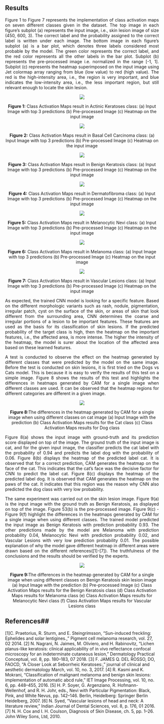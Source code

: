 ## **Results** ##
<p align="justify"> Figure 1 to Figure 7 represents the implementation of class activation maps on seven different classes given in the dataset. The top image in each figure’s subplot (a) represents the input image, i.e., skin lesion image of size (450, 600, 3). The correct label and the probability assigned to the correct label is written under each image. The bottom image in each figure’s subplot (a) is a bar plot, which denotes three labels considered most probable by the model. The green color represents the correct label, and the red color represents all the other labels in the bar plot. Subplot (b) represents the pre-processed image i.e. normalized in the range [-1, 1]. Subplot (c) represents the heatmap superimposed on the input image using Jet colormap array ranging from blue (low value) to red (high value). The red is the high-intensity area, i.e., the region is very important, and blue indicates the low-intensity area, i.e., the less important region, but still relevant enough to locate the skin lesion. 
<div align="center">
<img src="https://github.com/rao208/Explainable_AI/blob/master/Class_Activation_Maps/Results/akk_5_cam-1.svg" >
<p><b>Figure 1:</b> Class Activation Maps result in Actinic Keratoses class: (a) Input Image with top 3 predictions (b) Pre-processed Image (c) Heatmap on the input image</p>
</div>  

<div align="center">
<img src="https://github.com/rao208/Explainable_AI/blob/master/Class_Activation_Maps/Results/bcc_1_cam-1.svg" >
<p><b>Figure 2:</b> Class Activation Maps result in Basal Cell Carcinoma class: (a) Input Image with top 3 predictions (b) Pre-processed Image (c) Heatmap on the input image</p>
</div>  

<div align="center">
<img src="https://github.com/rao208/Explainable_AI/blob/master/Class_Activation_Maps/Results/bkk_51_cam-1.svg" >
<p><b>Figure 3:</b> Class Activation Maps result in Benign Keratosis class: (a) Input Image with top 3 predictions (b) Pre-processed Image (c) Heatmap on the input image</p>
</div>  

<div align="center">
<img src="https://github.com/rao208/Explainable_AI/blob/master/Class_Activation_Maps/Results/df_9_cam.svg" >
<p><b>Figure 4:</b> Class Activation Maps result in Dermatofibroma class: (a) Input Image with top 3 predictions (b) Pre-processed Image (c) Heatmap on the input image</p>
</div>  

<div align="center">
<img src="https://github.com/rao208/Explainable_AI/blob/master/Class_Activation_Maps/Results/mcy_2_cam-1.svg" >
<p><b>Figure 5:</b> Class Activation Maps result in Melanocytic Nevi class: (a) Input Image with top 3 predictions (b) Pre-processed Image (c) Heatmap on the input image</p>
</div>  

<div align="center">
<img src="https://github.com/rao208/Explainable_AI/blob/master/Class_Activation_Maps/Results/mel_38_cam.svg" >
<p><b>Figure 6:</b> Class Activation Maps result in Melanoma class: (a) Input Image with top 3 predictions (b) Pre-processed Image (c) Heatmap on the input image</p>
</div>  

<div align="center">
<img src="https://github.com/rao208/Explainable_AI/blob/master/Class_Activation_Maps/Results/vasc_4_cam-1.svg" >
<p><b>Figure 7:</b> Class Activation Maps result in Vascular Lesions class: (a) Input Image with top 3 predictions (b) Pre-processed Image (c) Heatmap on the input image</p>
</div>  
<p align="justify"> As expected, the trained CNN model is looking for a specific feature. Based on the different morphologic variants such as rash, nodule, pigmentation, irregular patch, cyst on the surface of the skin, or areas of skin that look different from the surrounding area, CNN determines the coarse and irregular portions of a lesion to be important features. These features are used as the basis for its classification of skin lesions. If the predicted probability of the target class is high, then the heatmap on the important features, i.e., the affected area, is more intense. The higher the intensity of the heatmap, the model is surer about the location of the affected area based on these learned features. </p>  

<p align="justify"> A test is conducted to observe the effect on the heatmap generated by different classes that were predicted by the model on the same image. Before the test is conducted on skin lesions, it is first tried on the Dogs vs Cats model. This is because it is easy to verify the results of this test on a simple image. Figure 8 shows the results of this test and highlights the differences in heatmaps generated by CAM for a single image when different classes are used. It can be observed that the heatmap regions for different categories are different in a given image.</p>  

<div align="center">
<img src="https://github.com/rao208/Explainable_AI/blob/master/Class_Activation_Maps/Results/Cat_5_classes.svg" >
<p><b>Figure 8:</b>The differences in the heatmap generated by CAM for a single image when using different classes on cat image (a) Input Image with the prediction (b) Class Activation Maps results for the Cat class (c) Class Activation Maps results for Dog class</p>
</div>  

<p align="justify">Figure 8(a) shows the input image with ground-truth and its prediction score displayed on top of the image. The ground truth of the input image is cat, and for the given input image, the classifier predicts the cat label with the probability of 0.94 and predicts the label dog with the probability of 0.06. Figure 8(b) displays the heatmap of the predicted label cat. It is observed that for a correct prediction, CAM generates the heatmap on the face of the cat. This indicates that the cat’s face was the decisive factor for CNN to predict the label cat. Figure 8(c) displays the heatmap of the predicted label dog. It is observed that CAM generates the heatmap on the paws of the cat. It indicates that this region was the reason why CNN also predicted the dog class with very low probability.</p>  

<p align="justify">The same experiment was carried out on the skin lesion image. Figure 9(a) is the input image with the ground truth as Benign Keratosis, as displayed on top of the image. Figure 53(b) is the pre-processed image. Figure 9(c) - Figure 9(f) highlight the differences in the heatmaps generated by CAM for a single image when using different classes. The trained model predicted the input image as Benign Keratosis with prediction probability 0.93. The other predictions made by the model are Melanoma with prediction probability 0.04, Melanocytic Nevi with prediction probability 0.02, and Vascular Lesions with very low prediction probability 0.01. The possible explanation of why the model gave different heatmap in different areas were drawn based on the different references([1]-[7]). The truthfulness of the conclusions and the results should be verified by the experts. </p>

<div align="center">
<img src="https://github.com/rao208/Explainable_AI/blob/master/Class_Activation_Maps/Results/bkl_multiple_heatmaps-1.svg" >
<p><b>Figure 9:</b>The differences in the heatmap generated by CAM for a single image when using different classes on Benign Keratosis skin lesion image (a) Input Image with the prediction (b) Pre-processed Image (c) Class Activation Maps results for the Benign Keratosis class (d) Class Activation Maps results for Melanoma class (e) Class Activation Maps results for Melanocytic Nevi class (f) Class Activation Maps results for Vascular Lesions class</p>
</div>  

## **References**##

[1]C. Praetorius, R. Sturm, and E. Steingrímsson, “Sun-induced freckling: Ephelides and solar lentigines.,” Pigment cell melanoma research, vol. 27, 02 2014.
[2] N. Nagrani, N. Jaimes, M. Oliviero, and H. Rabinovitz, “Lichen planus-like keratosis: clinical applicability of in vivo reflectance confocal microscopy for an indeterminate cutaneous lesion,” Dermatology Practical Conceptual, vol. 8, pp. 180–183, 07 2018.
[3] F. JAMES Q. DEL ROSSO, DO, FAOCD, “A Closer Look at Seborrheic Keratoses:,” journal of clinical and aesthetic dermatology March, vol. 10, no. 3, 2017.
[4] R. Kasmi and K. Mokrani, “Classification of malignant melanoma and benign skin lesions: implementation of automatic abcd rule,” IET Image Processing, vol. 10, no. 6, pp. 448–455, 2016.
[5] H. P. Soyer, G. Argenziano, R. Hofmann-Wellenhof, and R. H. Johr, eds., Nevi with Particular Pigmentation: Black, Pink, and White Nevus, pp. 142–146. Berlin, Heidelberg: Springer Berlin Heidelberg, 2007.
[6] N. Syed, “Vascular lesions of head and neck: A literature review,” Indian Journal of Dental Sciences, vol. 8, p. 176, 01 2016.
[7] N. H. Cox and I. H. Coulson, Diagnosis of Skin Disease, ch. 5, pp. 1–26. John Wiley Sons, Ltd, 2010.
